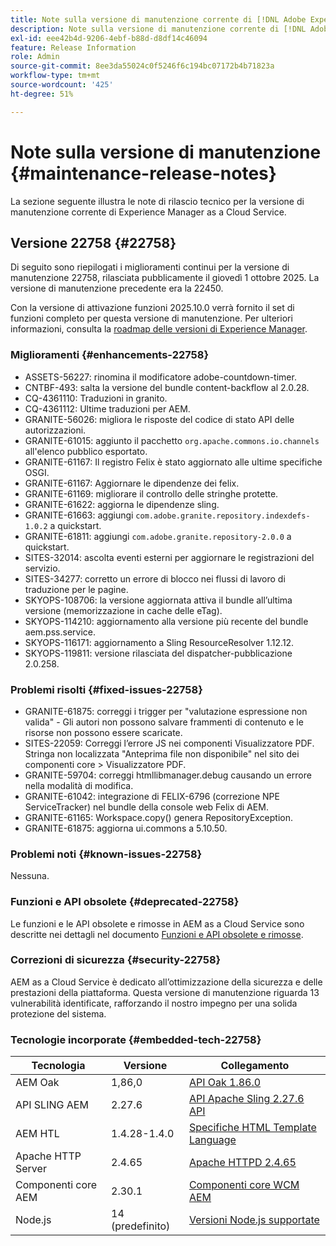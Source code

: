 ```yaml
---
title: Note sulla versione di manutenzione corrente di [!DNL Adobe Experience Manager]  as a Cloud Service.
description: Note sulla versione di manutenzione corrente di [!DNL Adobe Experience Manager]  as a Cloud Service.
exl-id: eee42b4d-9206-4ebf-b88d-d8df14c46094
feature: Release Information
role: Admin
source-git-commit: 8ee3da55024c0f5246f6c194bc07172b4b71823a
workflow-type: tm+mt
source-wordcount: '425'
ht-degree: 51%

---
```



# Note sulla versione di manutenzione {#maintenance-release-notes}

La sezione seguente illustra le note di rilascio tecnico per la versione di manutenzione corrente di Experience Manager as a Cloud Service.

## Versione 22758 {#22758}

Di seguito sono riepilogati i miglioramenti continui per la versione di manutenzione 22758, rilasciata pubblicamente il giovedì 1 ottobre 2025. La versione di manutenzione precedente era la 22450.

Con la versione di attivazione funzioni 2025.10.0 verrà fornito il set di funzioni completo per questa versione di manutenzione. Per ulteriori informazioni, consulta la [roadmap delle versioni di Experience Manager](https://experienceleague.adobe.com/it/docs/experience-manager-release-information/aem-release-updates/update-releases-roadmap).

### Miglioramenti {#enhancements-22758}

* ASSETS-56227: rinomina il modificatore adobe-countdown-timer.
* CNTBF-493: salta la versione del bundle content-backflow al 2.0.28.
* CQ-4361110: Traduzioni in granito.
* CQ-4361112: Ultime traduzioni per AEM.
* GRANITE-56026: migliora le risposte del codice di stato API delle autorizzazioni.
* GRANITE-61015: aggiunto il pacchetto `org.apache.commons.io.channels` all&#39;elenco pubblico esportato.
* GRANITE-61167: Il registro Felix è stato aggiornato alle ultime specifiche OSGI.
* GRANITE-61167: Aggiornare le dipendenze dei felix.
* GRANITE-61169: migliorare il controllo delle stringhe protette.
* GRANITE-61622: aggiorna le dipendenze sling.
* GRANITE-61663: aggiungi `com.adobe.granite.repository.indexdefs-1.0.2` a quickstart.
* GRANITE-61811: aggiungi `com.adobe.granite.repository-2.0.0` a quickstart.
* SITES-32014: ascolta eventi esterni per aggiornare le registrazioni del servizio.
* SITES-34277: corretto un errore di blocco nei flussi di lavoro di traduzione per le pagine.
* SKYOPS-108706: la versione aggiornata attiva il bundle all’ultima versione (memorizzazione in cache delle eTag).
* SKYOPS-114210: aggiornamento alla versione più recente del bundle aem.pss.service.
* SKYOPS-116171: aggiornamento a Sling ResourceResolver 1.12.12.
* SKYOPS-119811: versione rilasciata del dispatcher-pubblicazione 2.0.258.

### Problemi risolti {#fixed-issues-22758}

* GRANITE-61875: correggi i trigger per &quot;valutazione espressione non valida&quot; - Gli autori non possono salvare frammenti di contenuto e le risorse non possono essere scaricate.
* SITES-22059: Correggi l’errore JS nei componenti Visualizzatore PDF. Stringa non localizzata &quot;Anteprima file non disponibile&quot; nel sito dei componenti core > Visualizzatore PDF.
* GRANITE-59704: correggi htmllibmanager.debug causando un errore nella modalità di modifica.
* GRANITE-61042: integrazione di FELIX-6796 (correzione NPE ServiceTracker) nel bundle della console web Felix di AEM.
* GRANITE-61165: Workspace.copy() genera RepositoryException.
* GRANITE-61875: aggiorna ui.commons a 5.10.50.

### Problemi noti {#known-issues-22758}

Nessuna.

### Funzioni e API obsolete {#deprecated-22758}

Le funzioni e le API obsolete e rimosse in AEM as a Cloud Service sono descritte nei dettagli nel documento [Funzioni e API obsolete e rimosse](/help/release-notes/deprecated-removed-features.md).

### Correzioni di sicurezza {#security-22758}

AEM as a Cloud Service è dedicato all’ottimizzazione della sicurezza e delle prestazioni della piattaforma. Questa versione di manutenzione riguarda 13 vulnerabilità identificate, rafforzando il nostro impegno per una solida protezione del sistema.

### Tecnologie incorporate {#embedded-tech-22758}

| Tecnologia | Versione | Collegamento |
|---|---|---|
| AEM Oak | 1,86,0 | [API Oak 1.86.0](https://www.javadoc.io/doc/org.apache.jackrabbit/oak-api/1.86/index.html) |
| API SLING AEM | 2.27.6 | [API Apache Sling 2.27.6 API](https://www.javadoc.io/doc/org.apache.sling/org.apache.sling.api/latest/index.html) |
| AEM HTL | 1.4.28-1.4.0 | [Specifiche HTML Template Language](https://github.com/adobe/htl-spec) |
| Apache HTTP Server | 2.4.65 | [Apache HTTPD 2.4.65](https://apache.googlesource.com/httpd/+/refs/tags/2.4.65/CHANGES) |
| Componenti core AEM | 2.30.1 | [Componenti core WCM AEM](https://github.com/adobe/aem-core-wcm-components) |
| Node.js | 14 (predefinito) | [Versioni Node.js supportate](https://experienceleague.adobe.com/it/docs/experience-manager-cloud-service/content/implementing/developing/developing-with-front-end-pipelines#node-versions) |
